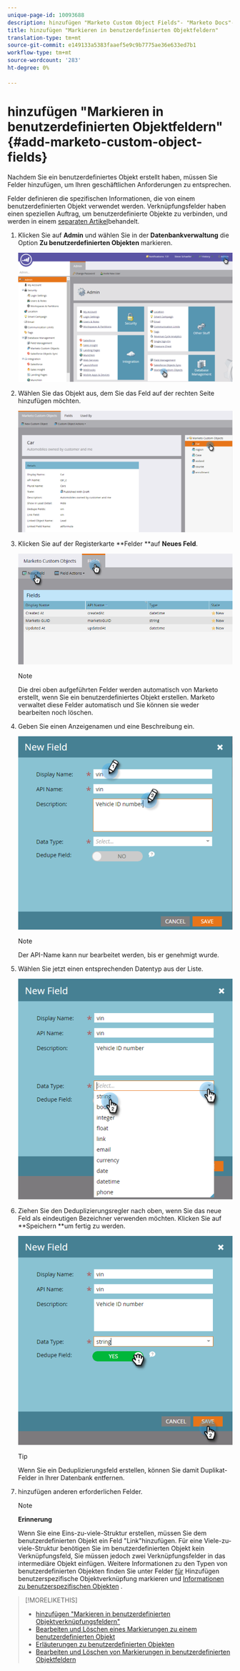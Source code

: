 ```yaml
---
unique-page-id: 10093688
description: hinzufügen "Marketo Custom Object Fields"- "Marketo Docs"- Produktdokumentation
title: hinzufügen "Markieren in benutzerdefinierten Objektfeldern"
translation-type: tm+mt
source-git-commit: e149133a5383faaef5e9c9b7775ae36e633ed7b1
workflow-type: tm+mt
source-wordcount: '283'
ht-degree: 0%

---
```



# hinzufügen &quot;Markieren in benutzerdefinierten Objektfeldern&quot; {#add-marketo-custom-object-fields}

Nachdem Sie ein benutzerdefiniertes Objekt erstellt haben, müssen Sie Felder hinzufügen, um Ihren geschäftlichen Anforderungen zu entsprechen.

Felder definieren die spezifischen Informationen, die von einem benutzerdefinierten Objekt verwendet werden. Verknüpfungsfelder haben einen speziellen Auftrag, um benutzerdefinierte Objekte zu verbinden, und werden in einem [separaten Artikel](add-marketo-custom-object-link-fields.md)behandelt.

1. Klicken Sie auf **Admin** und wählen Sie in der **Datenbankverwaltung** die Option **Zu benutzerdefinierten Objekten** markieren.

   ![](assets/image2016-1-18-9-3a2-3a6.png)

1. Wählen Sie das Objekt aus, dem Sie das Feld auf der rechten Seite hinzufügen möchten.

   ![](assets/image2016-1-18-9-3a5-3a3.png)

1. Klicken Sie auf der Registerkarte **Felder **auf **Neues Feld**.

   ![](assets/image2015-9-15-16-3a53-3a40.png)

   >[!NOTE]
   >
   >Die drei oben aufgeführten Felder werden automatisch von Marketo erstellt, wenn Sie ein benutzerdefiniertes Objekt erstellen. Marketo verwaltet diese Felder automatisch und Sie können sie weder bearbeiten noch löschen.

1. Geben Sie einen Anzeigenamen und eine Beschreibung ein.

   ![](assets/image2015-10-5-11-3a35-3a48.png)

   >[!NOTE]
   >
   >Der API-Name kann nur bearbeitet werden, bis er genehmigt wurde.

1. Wählen Sie jetzt einen entsprechenden Datentyp aus der Liste.

   ![](assets/image2015-10-5-11-3a37-3a24.png)

1. Ziehen Sie den Deduplizierungsregler nach oben, wenn Sie das neue Feld als eindeutigen Bezeichner verwenden möchten. Klicken Sie auf **Speichern **um fertig zu werden.

   ![](assets/image2015-10-5-11-3a40-3a12.png)

   >[!TIP]
   >
   >Wenn Sie ein Deduplizierungsfeld erstellen, können Sie damit Duplikat-Felder in Ihrer Datenbank entfernen.

1. hinzufügen anderen erforderlichen Felder.

   >[!NOTE]
   >
   >**Erinnerung**
   >
   >
   >Wenn Sie eine Eins-zu-viele-Struktur erstellen, müssen Sie dem benutzerdefinierten Objekt ein Feld &quot;Link&quot;hinzufügen. Für eine Viele-zu-viele-Struktur benötigen Sie im benutzerdefinierten Objekt kein Verknüpfungsfeld, Sie müssen jedoch zwei Verknüpfungsfelder in das intermediäre Objekt einfügen. Weitere Informationen zu den Typen von benutzerdefinierten Objekten finden Sie unter Felder [für](add-marketo-custom-object-link-fields.md) Hinzufügen benutzerspezifische Objektverknüpfung markieren und [Informationen zu benutzerspezifischen Objekten](understanding-marketo-custom-objects.md) .

>[!MORELIKETHIS]
>
>* [hinzufügen &quot;Markieren in benutzerdefinierten Objektverknüpfungsfeldern&quot;](add-marketo-custom-object-link-fields.md)
>* [Bearbeiten und Löschen eines Markierungen zu einem benutzerdefinierten Objekt](edit-and-delete-a-marketo-custom-object.md)
>* [Erläuterungen zu benutzerdefinierten Objekten](understanding-marketo-custom-objects.md)
>* [Bearbeiten und Löschen von Markierungen in benutzerdefinierten Objektfeldern](edit-and-delete-marketo-custom-object-fields.md)

>



